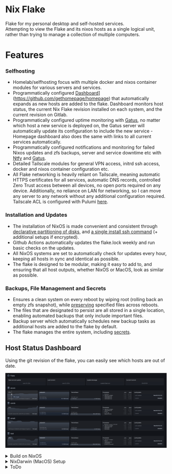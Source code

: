 # Nix Flake 

Flake for my personal desktop and self-hosted services.  
Attempting to view the Flake and its nixos hosts as a single logical unit, rather than trying to manage a collection of multiple computers.

# Features

### Selfhosting

* Homelab/selfhosting focus with multiple docker and nixos container modules for various servers and services.
* Programmatically configured [Dashboard](https://github.com/gethomepage/homepage)](https://github.com/gethomepage/homepage) that automatically expands as new hosts are added to the flake. Dashboard monitors host status, the current Nix Flake revision installed on each system, and the current revision on Gitlab.
* Programmatically configured uptime monitoring with [Gatus](https://github.com/TwiN/gatus), no matter which host a new service is deployed on, the Gatus server will automatically update its configuration to include the new service - Homepage dashboard also does the same with links to all current services automatically.
* Programmatically configured notifications and monitoring for failed Nixos updates and zfs backups, server and service downtime etc with [Ntfy](https://github.com/binwiederhier/ntfy) and [Gatus](https://github.com/TwiN/gatus).
* Detailed Tailscale modules for general VPN access, initrd ssh access, docker and nixos container configuration etc.
* All Flake networking is heavily reliant on Tailscale, meaning automatic HTTPS certificates for all services, automatic DNS records, controlled Zero Trust access between all devices, no open ports required on any device. Additionally, no reliance on LAN for networking, so I can move any server to any network without any additional configuration required. Tailscale ACL is configured with Pulumi [here](https://github.com/yomaq/Tailscale-ACL).

### Installation and Updates

* The installation of NixOS is made convenient and consistent through [declarative partitioning of disks](https://github.com/nix-community/disko/tree/master), and [a single install ssh command](https://github.com/nix-community/nixos-anywhere/tree/main) (+ additional setups if encrypted).
* Github Actions automatically updates the flake.lock weekly and run basic checks on the updates.
* All NixOS systems are set to automatically check for updates every hour, keeping all hosts in sync and identical as possible.
* The flake is designed to be modular, making it easy to add to, and ensuring that all host outputs, whether NixOS or MacOS, look as similar as possible.

### Backups, File Management and Secrets
* Ensures a clean system on every reboot by wiping root (rolling back an empty zfs snapshot), while [preserving](https://github.com/nix-community/impermanence) specified files across reboots.
* The files that are designated to persist are all stored in a single location, enabling automated backups that only include important files.
* Backup server which automatically schedules new backup tasks as additional hosts are added to the flake by default.
* The flake manages the entire system, including [secrets](https://github.com/ryantm/agenix/tree/main).

## Host Status Dashboard
Using the git revision of the flake, you can easily see which hosts are out of date.

![Homepage Dashboard](./Utilities/images/dashboard.png)



<details>
  <summary>Build on NixOS</summary>

**Install a host that already has configuration:**

* boot the host into a nixos installer, and set the root password
* complete the following steps on a different x86_64 machine with nix installed, and signed into 1password
* run the script `utilities/nixos-anywhere/remote-install-encrypt.sh HOSTNAME IPADDRESS-OF-TARGET`
* let the install complete, then unlock the drive manually (initrd ssh will not work yet)
* hit * to ignore the error after unlocking if needed
* remake the /etc/ssh/initrd host key and rebuild the nixos configuration
* now upon rebooting, the system will have normal behavior and initrd ssh will function



**Update the system(rebuild)**:  
```
nixos-rebuild switch --flake github:yomaq/nix-config
```
</details>

<details>
  <summary>NixDarwin (MacOS) Setup</summary>

Install Nix on MacOS:
https://nixos.org/download.html#nix-install-macos
(not tested, but likely better https://zero-to-nix.com/concepts/nix-installer)

```
sh <(curl -L https://nixos.org/nix/install)
```
Install Nix-Darwin (use all defaults):
https://github.com/LnL7/nix-darwin
```
nix-build https://github.com/LnL7/nix-darwin/archive/master.tar.gz -A installer
./result/bin/darwin-installer
```
Enable Flakes:
https://nixos.wiki/wiki/Flakes
```
mkdir -p ~/.config/nix
echo "experimental-features = nix-command flakes" >> ~/.config/nix/nix.conf
```
Install Homebrew: https://docs.brew.sh/Installation
(a couple packages are installed through homebrew as the nixpkgs appear broke on mac even tho they say it is supported)
```
/bin/bash -c "$(curl -fsSL https://raw.githubusercontent.com/Homebrew/install/master/install.sh)"
```
Get the flake
```
git clone https://github.com/yomaq/nix-config.git
cd nix-config
```
Remove the old nix.conf 
```
sudo rm -f /etc/nix/nix.conf
```
Change computer name to match config
```
sudo scutil --set HostName midnight
```
***Repeat the following step each time you build new updates***

Build Darwin
```
darwin-rebuild switch --flake .
```
Or to build without cloning
```
darwin-rebuild switch --flake github:yomaq/nix-config
```
</details>


<details>
  <summary>ToDo</summary>

* Setup WSL ideally with the option to have nix configured GUI applications as well
* Add [Nixvirt](https://github.com/AshleyYakeley/NixVirt) based VMs
* Test out a self hosted Hydra server
* Add a self hosted Cachix server


</details>